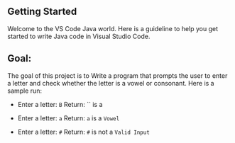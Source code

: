 ## Getting Started

Welcome to the VS Code Java world. Here is a guideline to help you get started to write Java code in Visual Studio Code.

## Goal:

The goal of this project is to Write a program that prompts the user to enter a letter and check whether the letter is a vowel or consonant. Here is a sample run:

- Enter a letter: `B`
Return:  `` is a ` ` 

- Enter a letter: `a`
Return:  `a` is a `Vowel` 

- Enter a letter: `#`
Return:  `#` is not a `Valid Input` 

